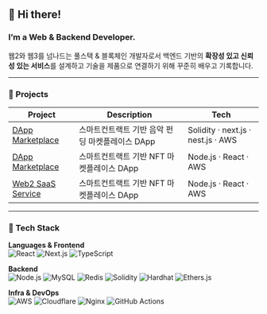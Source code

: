 ## 👋 Hi there!
### I’m a Web & Backend Developer.
웹2와 웹3를 넘나드는 풀스택 & 블록체인 개발자로서
백엔드 기반의 **확장성 있고 신뢰성 있는 서비스**를 설계하고 기술을 제품으로 연결하기 위해 꾸준히 배우고 기록합니다.

---

### 🚀 Projects
| Project | Description | Tech |
|--------|-------------|------|
| [DApp Marketplace](https://github.com/AnJuYeong/Dive-To-Space) | 스마트컨트랙트 기반 음악 펀딩 마켓플레이스 DApp | Solidity · next.js · nest.js · AWS |
| [DApp Marketplace](https://github.com/AnJuYeong/E-SAKAI)| 스마트컨트랙트 기반 NFT 마켓플레이스 DApp | Node.js · React · AWS |
| [Web2 SaaS Service](https://github.com/AnJuYeong/E-SAKAI)| 스마트컨트랙트 기반 NFT 마켓플레이스 DApp | Node.js · React · AWS |

---

### 🌱 Tech Stack
**Languages & Frontend**  
![React](https://img.shields.io/badge/REACT-61DAFB?style=flat&logo=React&logoColor=white)
![Next.js](https://img.shields.io/badge/NEXT.JS-000000?style=flat&logo=nextdotjs&logoColor=white)
![TypeScript](https://img.shields.io/badge/TYPESCRIPT-3178C6?style=flat&logo=TypeScript&logoColor=white)

**Backend**  
![Node.js](https://img.shields.io/badge/NODE.JS-339933?style=flat&logo=Node.js&logoColor=white)
![MySQL](https://img.shields.io/badge/MYSQL-4479A1?style=flat&logo=Mysql&logoColor=white)
![Redis](https://img.shields.io/badge/REDIS-DC382D?style=flat&logo=Redis&logoColor=white)
![Solidity](https://img.shields.io/badge/SOLIDITY-363636?style=flat&logo=Solidity&logoColor=white)
![Hardhat](https://img.shields.io/badge/HARDHAT-FCC419?style=flat&logo=ethereum&logoColor=black)
![Ethers.js](https://img.shields.io/badge/ETHERS.JS-3C3C3D?style=flat&logo=ethereum&logoColor=white)

**Infra & DevOps**  
![AWS](https://img.shields.io/badge/AWS-232F3E?style=flat&logo=amazon-aws&logoColor=white)
![Cloudflare](https://img.shields.io/badge/CLOUDFLARE-F38020?style=flat&logo=Cloudflare&logoColor=white)
![Nginx](https://img.shields.io/badge/NGINX-009639?style=flat&logo=nginx&logoColor=white)
![GitHub Actions](https://img.shields.io/badge/GitHub%20Actions-2088FF?style=flat&logo=githubactions&logoColor=white)

